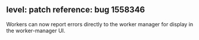 level: patch
reference: bug 1558346
---
Workers can now report errors directly to the worker manager for display in the worker-manager UI.
